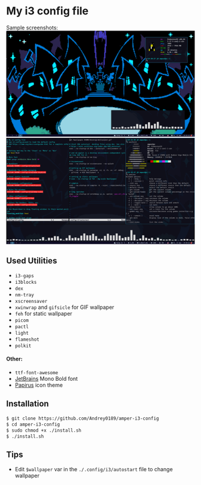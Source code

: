 # My i3 config file
Sample screenshots:
![Image1](./screenshots/1.png "Screenshot #1")
![Image2](./screenshots/2.png "Screenshot #2")

## Used Utilities
* `i3-gaps`
* `i3blocks`
* `dex`
* `nm-tray`
* `xscreensaver`
* `xwinwrap` and `gifsicle` for GIF wallpaper
* `feh` for static wallpaper
* `picom`
* `pactl`
* `light`
* `flameshot`
* `polkit`
#### Other:
* `ttf-font-awesome`
* [JetBrains](https://www.jetbrains.com/lp/mono/) Mono Bold font
* [Papirus](https://github.com/PapirusDevelopmentTeam/papirus-icon-theme) icon theme

## Installation
```
$ git clone https://github.com/Andrey0189/amper-i3-config
$ cd amper-i3-config
$ sudo chmod +x ./install.sh
$ ./install.sh
```
## Tips
* Edit `$wallpaper` var in the `./.config/i3/autostart` file to change wallpaper
